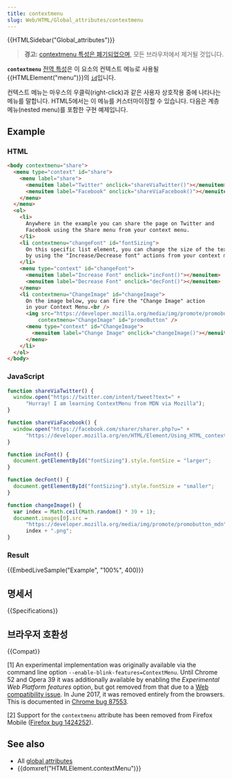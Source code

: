```yaml
---
title: contextmenu
slug: Web/HTML/Global_attributes/contextmenu
---
```


{{HTMLSidebar("Global_attributes")}}

> **경고:** [contextmenu 특성은 폐기되었으며](https://html.spec.whatwg.org/multipage/obsolete.html#attr-contextmenu), 모든 브라우저에서 제거될 것입니다.

**`contextmenu`** [전역 특성](/ko/docs/Web/HTML/Global_attributes)은 이 요소의 컨텍스트 메뉴로 사용될 {{HTMLElement("menu")}}의 [`id`](/ko/docs/Web/HTML/Global_attributes/id)입니다.

컨텍스트 메뉴는 마우스의 우클릭(right-click)과 같은 사용자 상호작용 중에 나타나는 메뉴를 말합니다. HTML5에서는 이 메뉴를 커스터마이징할 수 있습니다. 다음은 계층 메뉴(nested menu)를 포함한 구현 예제입니다.

## Example

### HTML

```html
<body contextmenu="share">
  <menu type="context" id="share">
    <menu label="share">
      <menuitem label="Twitter" onclick="shareViaTwitter()"></menuitem>
      <menuitem label="Facebook" onclick="shareViaFacebook()"></menuitem>
    </menu>
  </menu>
  <ol>
    <li>
      Anywhere in the example you can share the page on Twitter and
      Facebook using the Share menu from your context menu.
    </li>
    <li contextmenu="changeFont" id="fontSizing">
      On this specific list element, you can change the size of the text
      by using the "Increase/Decrease font" actions from your context menu
    </li>
    <menu type="context" id="changeFont">
      <menuitem label="Increase Font" onclick="incFont()"></menuitem>
      <menuitem label="Decrease Font" onclick="decFont()"></menuitem>
    </menu>
    <li contextmenu="ChangeImage" id="changeImage">
      On the image below, you can fire the "Change Image" action
      in your Context Menu.<br />
      <img src="https://developer.mozilla.org/media/img/promote/promobutton_mdn5.png"
          contextmenu="ChangeImage" id="promoButton" />
      <menu type="context" id="ChangeImage">
        <menuitem label="Change Image" onclick="changeImage()"></menuitem>
      </menu>
    </li>
  </ol>
</body>
```

### JavaScript

```js
function shareViaTwitter() {
  window.open("https://twitter.com/intent/tweet?text=" +
      "Hurray! I am learning ContextMenu from MDN via Mozilla");
}

function shareViaFacebook() {
  window.open("https://facebook.com/sharer/sharer.php?u=" +
      "https://developer.mozilla.org/en/HTML/Element/Using_HTML_context_menus");
}

function incFont() {
  document.getElementById("fontSizing").style.fontSize = "larger";
}

function decFont() {
  document.getElementById("fontSizing").style.fontSize = "smaller";
}

function changeImage() {
  var index = Math.ceil(Math.random() * 39 + 1);
  document.images[0].src =
      "https://developer.mozilla.org/media/img/promote/promobutton_mdn" +
      index + ".png";
}
```

### Result

{{EmbedLiveSample("Example", "100%", 400)}}

## 명세서

{{Specifications}}

## 브라우저 호환성

{{Compat}}

\[1] An experimental implementation was originally available via the command line option `--enable-blink-features=ContextMenu`. Until Chrome 52 and Opera 39 it was additionally available by enabling the _Experimental Web Platform features_ option, but got removed from that due to a [Web compatibility issue](https://bugs.chromium.org/p/chromium/issues/detail?id=412945). In June 2017, it was removed entirely from the browsers. This is documented in [Chrome bug 87553](https://bugs.chromium.org/p/chromium/issues/detail?id=87553).

\[2] Support for the `contextmenu` attribute has been removed from Firefox Mobile ([Firefox bug 1424252](https://bugzil.la/1424252)).

## See also

- All [global attributes](/ko/docs/Web/HTML/Global_attributes)
- {{domxref("HTMLElement.contextMenu")}}
